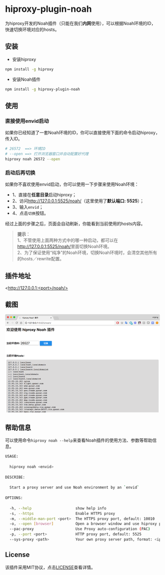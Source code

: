 # hiproxy-plugin-noah

为hiproxy开发的Noah插件（只能在我们**内网**使用），可以根据Noah环境的ID，快速切换环境对应的hosts。

## 安装

* 安装hiproxy

```bash
npm install -g hiproxy
```

* 安装Noah插件

```bash
npm install -g hiproxy-plugin-noah
```

## 使用

### 直接使用envid启动

如果你已经知道了一套Noah环境的ID，你可以直接使用下面的命令启动hiproxy，传入ID。

```bash
# 26572  ==> 环境ID
# --open ==> 打开浏览器窗口并自动配置好代理
hiproxy noah 26572 --open
```

### 启动后再切换

如果你不喜欢使用envid启动，你可以使用一下步骤来使用Noah环境：

* 1、直接在**任意目录**启动hiproxy；
* 2、访问<http://127.0.0.1:5525/noah/>（这里使用了**默认端口: 5525**）；
* 3、输入`envid`；
* 4、点击`切换`按钮。

经过上面的步骤之后，页面会自动刷新，你能看到当前使用的hosts内容。

> **提示**： <br/>
> 1、不管使用上面两种方式中的哪一种启动，都可以在<http://127.0.0.1:5525/noah/>里面切换Noah环境。 <br/>
> 2、为了保证使用“纯净”的Noah环境，切换Noah环境时，会清空其他所有的hosts／rewrite配置。 

## 插件地址

<http://127.0.0.1:<port>/noah/>

## 截图

![](./noah-plugin.png)

## 帮助信息

可以使用命令`hiproxy noah --help`来查看Noah插件的使用方法、参数等帮助信息。

```bash
USAGE:

  hiproxy noah <envid>

DESCRIBE:

  Start a proxy server and use Noah environment by an `envid`

OPTIONS:

  -h, --help                    show help info
  -s, --https                   Enable HTTPS proxy
  -m, --middle-man-port <port>  The HTTPS proxy port, default: 10010
  -o, --open [browser]          Open a browser window and use hiproxy proxy
  --pac-proxy                   Use Proxy auto-configuration (PAC)
  -p, --port <port>             HTTP proxy port, default: 5525
  --sys-proxy <path>            Your own proxy server path, format: <ip>[:port], only works when use PAC
```

## License

该插件采用MIT协议，点击[LICENSE](https://github.com/hiproxy/hiproxy-plugin-noah/blob/master/LICENSE)查看详情。
